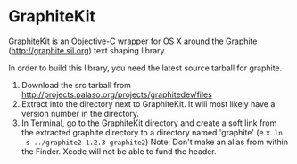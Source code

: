 GraphiteKit
===========

GraphiteKit is an Objective-C wrapper for OS X around the Graphite (http://graphite.sil.org) text shaping library.

In order to build this library, you need the latest source tarball for graphite.

1.  Download the src tarball from http://projects.palaso.org/projects/graphitedev/files
2.  Extract into the directory next to GraphiteKit.  It will most likely have a version number in the directory.
3.  In Terminal, go to the GraphiteKit directory and create a soft link from the extracted graphite directory to a directory named 'graphite' (e.x. `ln -s ../graphite2-1.2.3 graphite2`)
Note: Don't make an alias from within the Finder.  Xcode will not be able to fund the header.
